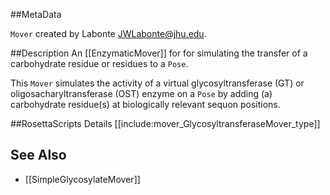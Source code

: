 ##MetaData

`Mover` created by Labonte <JWLabonte@jhu.edu>.

##Description
An [[EnzymaticMover]] for for simulating the transfer of a carbohydrate residue or residues to a `Pose`.

This `Mover` simulates the activity of a virtual glycosyltransferase (GT) or oligosacharyltransferase (OST) enzyme on a `Pose` by adding (a) carbohydrate residue(s) at biologically relevant sequon positions. 

##RosettaScripts Details
[[include:mover_GlycosyltransferaseMover_type]]

## See Also
- [[SimpleGlycosylateMover]]
